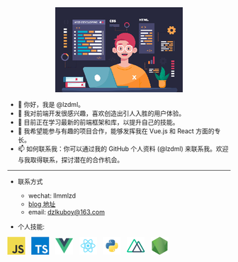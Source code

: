 <div style="padding: 0 12px;text-align:center;">
  <img style="width: 60%; height: auto; image-rendering: pixelated;" src="https://github.com/lzdml/lzdml/blob/main/images/home.jpg" />
</div>

- 👋 你好，我是 @lzdml。
- 👀 我对前端开发很感兴趣，喜欢创造出引人入胜的用户体验。
- 🌱 目前正在学习最新的前端框架和库，以提升自己的技能。
- 💞️ 我希望能参与有趣的项目合作，能够发挥我在 Vue.js 和 React 方面的专长。
- 📫 如何联系我：你可以通过我的 GitHub 个人资料 (@lzdml) 来联系我。欢迎与我取得联系，探讨潜在的合作机会。

---

- 联系方式
  - wechat: llmmlzd
  - [blog 地址](https://du_zhao_lin.gitee.io/vitepress-template/)
  - email: dzlkuboy@163.com

- 个人技能:  
<div>
  <img style="width: 40px;height:40px;margin-right: 10px;" src="https://github.com/github/explore/blob/main/topics/javascript/javascript.png" />
  <img style="width: 40px;height:40px;margin-right: 10px;" src="https://github.com/github/explore/blob/main/topics/typescript/typescript.png" />
  <img style="width: 40px;height:40px;margin-right: 10px;" src="https://github.com/github/explore/blob/main/topics/vue/vue.png" />
  <img style="width: 40px;height:40px;margin-right: 10px;" src="https://github.com/github/explore/blob/main/topics/react/react.png" />
  <img style="width: 40px;height:40px;margin-right: 10px;" src="https://github.com/github/explore/blob/main/topics/python/python.png" />
  <img style="width: 40px;height:40px;margin-right: 10px;" src="https://github.com/github/explore/blob/main/topics/nuxt/nuxt.png" />
  <img style="width: 40px;height:40px;" src="https://github.com/github/explore/blob/main/topics/nodejs/nodejs.png" />
</div>

<!---
lzdml/lzdml is a ✨ special ✨ repository because its `README.md` (this file) appears on your GitHub profile.
You can click the Preview link to take a look at your changes.
--->
